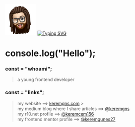 ![](keremgns.png)
[![Typing SVG](https://readme-typing-svg.demolab.com?font=Fira+Code&pause=1000&width=435&lines=I'am+Frontend+Developer;I'am+Computer+Engineer)](https://git.io/typing-svg)

# console.log("Hello");



### const = "whoami";

> a young frontend developer



### const = "links";

> my website ==> [keremgns.com](keremgns.com) > <br>
> my medium blog where I share articles ==> [@keremgns](https://medium.com/@keremgns) <br>
> my r10.net profile ==> [@keremcem156](https://www.r10.net/profil/112590-keremcem156.html) <br>
> my frontend mentor profile ==> [@keremgunes27](https://www.frontendmentor.io/profile/keremgunes27) <br>
